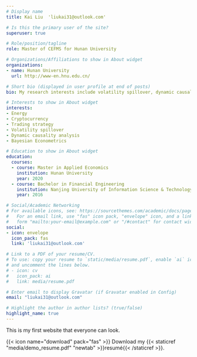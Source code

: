 ```yaml
---
# Display name
title: Kai Liu  'liukai31@outlook.com'

# Is this the primary user of the site?
superuser: true

# Role/position/tagline
role: Master of CEFMS for Hunan University

# Organizations/Affiliations to show in About widget
organizations:
- name: Hunan University
  url: http://www-en.hnu.edu.cn/

# Short bio (displayed in user profile at end of posts)
bio: My research interests include volatility spillover, dynamic causality analysis and Bayesian Econometrics.

# Interests to show in About widget
interests:
- Energy 
- Cryptocurrency
- Trading strategy
- Volatility spillover
- Dynamic causality analysis
- Bayesian Econometrics

# Education to show in About widget
education:
  courses:
  - course: Master in Applied Economics
    institution: Hunan University
    year: 2020
  - course: Bachelor in Financial Engineering
    institution: Nanjing University of Information Science & Technology
    year: 2016

# Social/Academic Networking
# For available icons, see: https://sourcethemes.com/academic/docs/page-builder/#icons
#   For an email link, use "fas" icon pack, "envelope" icon, and a link in the
#   form "mailto:your-email@example.com" or "/#contact" for contact widget.
social:
- icon: envelope
  icon_pack: fas
  link: 'liukai31@outlook.com'

# Link to a PDF of your resume/CV.
# To use: copy your resume to `static/media/resume.pdf`, enable `ai` icons in `params.toml`, 
# and uncomment the lines below.
# - icon: cv
#   icon_pack: ai
#   link: media/resume.pdf

# Enter email to display Gravatar (if Gravatar enabled in Config)
email: "liukai31@outlook.com"

# Highlight the author in author lists? (true/false)
highlight_name: true
---
```


This is my first website that everyone can look. 

{{< icon name="download" pack="fas" >}} Download my {{< staticref "media/demo_resume.pdf" "newtab" >}}resumé{{< /staticref >}}.
